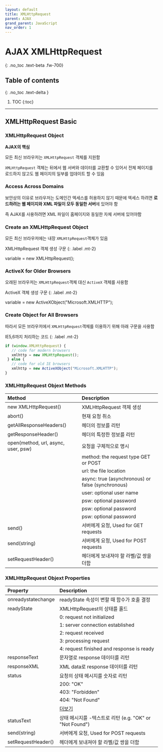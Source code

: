 ```yaml
---
layout: default
title: XMLHttpRequest
parent: AJAX
grand_parent: JavaScript
nav_order: 1
---
```


# AJAX XMLHttpRequest
{: .no_toc .text-beta .fw-700}

## Table of contents
{: .no_toc .text-delta }

1. TOC
{:toc}

---

## XMLHttpRequest Basic

### XMLHttpRequest Object

**AJAX의 핵심**

모든 최신 브라우저는 `XMLHttpRequest` 객체를 지원함

`XMLHttpRequest` 객체는 뒤에서 웹 서버와 데이터를 교환할 수 있어서 전체 페이지를 로드하지 않고도 웹 페이지의 일부를 업데이트 할 수 있음

### Access Across Domains

보안상의 이유로 브라우저는 도메인간 엑세스를 허용하지 않기 때문에 엑세스 하려면 **로드하려는 웹 페이지와 XML 파일이 모두 동일한 서버**에 있어야 함

즉 AJAX를 사용하려면 XML 파일이 홈페이지와 동일한 자체 서버에 있어야함

### Create an XMLHttpRequest Object

모든 최신 브라우저에는 내장 `XMLHttpRequest`객체가 있음

XMLHttpRequest 객체 생성 구문
{: .label .mt-2}
<div class="code-example" markdown="1">
variable = new XMLHttpRequest();
</div>

### ActiveX for Older Browsers

오래된 브라우저는 `XMLHttpRequest`객체 대신 `ActiveX` 객체를 사용함

ActiveX 객체 생성 구문
{: .label .mt-2}
<div class="code-example" markdown="1">
variable = new ActiveXObject("Microsoft.XMLHTTP");
</div>

### Create Object for All Browsers

따라서 모든 브라우저에서 `XMLHttpRequest`객체를 이용하기 위해 아래 구문을 사용함

IE5,6까지 처리하는 코드
{: .label .mt-2}
```js
if (window.XMLHttpRequest) {
   // code for modern browsers
   xmlhttp = new XMLHttpRequest();
 } else {
   // code for old IE browsers
   xmlhttp = new ActiveXObject("Microsoft.XMLHTTP");
}
```

### XMLHttpRequest Objext Methods

| Method                                 | Description                                       |
|:---------------------------------------|:--------------------------------------------------|
| new XMLHttpRequest()                   | XMLHttpRequest 객체 생성                           |
| abort()                                | 현재 요청 취소                                      |
| getAllResponseHeaders()                | 헤더의 정보를 리턴                                   |
| getResponseHeader()                    | 헤더의 특정한 정보를 리턴                             |
| open(method, url, async, user, psw)    | 요청을 구체적으로 명시                                |
|                                        | method: the request type GET or POST              |
|                                        | url: the file location                            |
|                                        | async: true (asynchronous) or false (synchronous) |
|                                        | user: optional user name                          |
|                                        | psw: optional password                            |
|                                        | psw: optional password                            |
|                                        | psw: optional password                            |
|  send()                                | 서버에게 요청, Used for GET requests                |
|  send(string)                          | 서버에게 요청, Used for POST requests               |
|  setRequestHeader()                    | 헤더에게 보내져야 할 라벨/값 쌍을 더함                 |

### XMLHttpRequest Objext Properties

| Property                               | Description                                                  |
|:---------------------------------------|:-------------------------------------------------------------|
| onreadystatechange                     | readyState 속성이 변할 때 함수가 호출 결정                       |
| readyState                             | XMLHttpRequest의 상태를 홀드                                   |
|                                        | 0: request not initialized                                   |
|                                        | 1: server connection established                             |
|                                        | 2: request received                                          | 
|                                        | 3: processing request                                        |
|                                        | 4: request finished and response is ready                    |
| responseText	                         | 문자열로 response 데이터를 리턴                                 |
| responseXML	                         | XML data로 response 데이터를 리턴                              |
| status                                 | 요청의 상태 메시지를 숫자로 리턴                                 |
|                                        | 200: "OK"                                                    |
|                                        | 403: "Forbidden"                                             |
|                                        | 404: "Not Found"                                             |
|                                        | [더보기](https://www.w3schools.com/tags/ref_httpmessages.asp) |
|  statusText	                         | 상태 메시지를 -텍스트로 리턴 (e.g. "OK" or "Not Found")          |
|  send(string)                          | 서버에게 요청, Used for POST requests                          |
|  setRequestHeader()                    | 헤더에게 보내져야 할 라벨/값 쌍을 더함                            |
